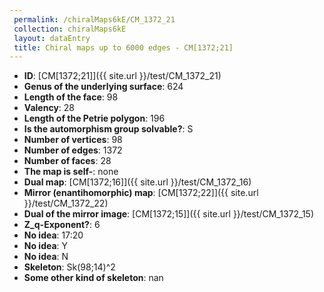 ```yaml
--- 
 permalink: /chiralMaps6kE/CM_1372_21 
 collection: chiralMaps6kE
 layout: dataEntry
 title: Chiral maps up to 6000 edges - CM[1372;21]
---
```


- **ID**: [CM[1372;21]]({{ site.url }}/test/CM_1372_21)
- **Genus of the underlying surface**: 624
- **Length of the face**: 98
- **Valency**: 28
- **Length of the Petrie polygon**: 196
- **Is the automorphism group solvable?**: S
- **Number of vertices**: 98
- **Number of edges**: 1372
- **Number of faces**: 28
- **The map is self-**: none
- **Dual map**: [CM[1372;16]]({{ site.url }}/test/CM_1372_16)
- **Mirror (enantihomorphic) map**: [CM[1372;22]]({{ site.url }}/test/CM_1372_22)
- **Dual of the mirror image**: [CM[1372;15]]({{ site.url }}/test/CM_1372_15)
- **Z_q-Exponent?**: 6
- **No idea**:  17:20
- **No idea**: Y
- **No idea**: N
- **Skeleton**: Sk(98;14)^2
- **Some other kind of skeleton**: nan
